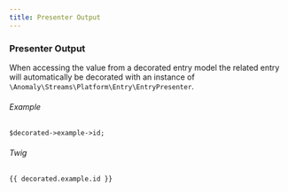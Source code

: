 ```yaml
---
title: Presenter Output
---
```


### Presenter Output

When accessing the value from a decorated entry model the related entry will automatically be decorated with an instance of `\Anomaly\Streams\Platform\Entry\EntryPresenter`.

###### Example

    $decorated->example->id;

###### Twig

    {{ decorated.example.id }}
